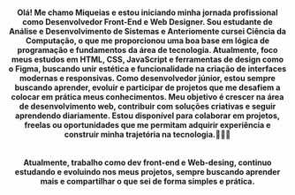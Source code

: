 <h4 align="center">Olá! Me chamo Miqueias e estou iniciando minha jornada profissional como Desenvolvedor Front-End e Web Designer. Sou estudante de Análise e Desenvolvimento de Sistemas e Anteriomente cursei Ciência da Computação, o que me proporcionou uma boa base em lógica de programação e fundamentos da área de tecnologia. Atualmente, foco meus estudos em HTML, CSS, JavaScript e ferramentas de design como o Figma, buscando unir estética e funcionalidade na criação de interfaces modernas e responsivas. Como desenvolvedor júnior, estou sempre buscando aprender, evoluir e participar de projetos que me desafiem a colocar em prática meus conhecimentos. Meu objetivo é crescer na área de desenvolvimento web, contribuir com soluções criativas e seguir aprendendo diariamente. Estou disponível para colaborar em projetos, freelas ou oportunidades que me permitam adquirir experiência e construir minha trajetória na tecnologia.👨🏾‍💻<br><br><br>Atualmente, trabalho como dev front-end e Web-desing, continuo estudando e evoluindo nos meus projetos, sempre buscando aprender mais e compartilhar o que sei de forma simples e prática.</h4>

<!DOCTYPE html>
<html lang="pt-br">
<head>
    <meta charset="UTF-8">
    <meta name="viewport" content="width=device-width, initial-scale=1.0">
    <title>Ícones de Tecnologias</title>
    <style>
        
    
</head>
<body>
    <div class="icons-container">
        <img src="https://cdn.jsdelivr.net/gh/devicons/devicon/icons/html5/html5-original.svg" alt="HTML">
        <img src="https://cdn.jsdelivr.net/gh/devicons/devicon/icons/css3/css3-original.svg" alt="CSS">
        <img src="https://cdn.jsdelivr.net/gh/devicons/devicon/icons/javascript/javascript-original.svg" alt="JavaScript">
        <img src="https://cdn.jsdelivr.net/gh/devicons/devicon/icons/react/react-original.svg" alt="React">
        <img src="https://cdn.jsdelivr.net/gh/devicons/devicon/icons/c/c-original.svg" alt="C">
        <img src="https://cdn.jsdelivr.net/gh/devicons/devicon/icons/cplusplus/cplusplus-original.svg" alt="C++">
        <img src="https://cdn.jsdelivr.net/gh/devicons/devicon/icons/figma/figma-original.svg" alt="Figma">
    </div>
</body>
</html>

<div align="right">
  <img height="200" src="https://media1.tenor.com/m/_HKvSrpwPGYAAAAC/oikawa-toru.gif"  />
</div>






<br clear="both">


<!--
**miqueiashayes/miqueiashayes** is a ✨ _special_ ✨ repository because its `README.md` (this file) appears on your GitHub profile.

Here are some ideas to get you started:


